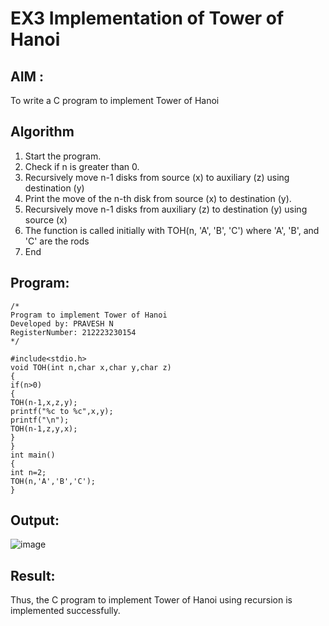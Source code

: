 # EX3 Implementation of Tower of Hanoi
## AIM :
To write a C program to implement Tower of Hanoi

## Algorithm
1. Start the program.
2. Check if n is greater than 0.
3. Recursively move n-1 disks from source (x) to auxiliary (z) using destination (y)
4. Print the move of the n-th disk from source (x) to destination (y).
5. Recursively move n-1 disks from auxiliary (z) to destination (y) using source (x)
6. The function is called initially with TOH(n, 'A', 'B', 'C') where 'A', 'B', and 'C' are the rods
7. End

## Program:
```
/*
Program to implement Tower of Hanoi
Developed by: PRAVESH N
RegisterNumber: 212223230154 
*/

#include<stdio.h>
void TOH(int n,char x,char y,char z)
{
if(n>0)
{
TOH(n-1,x,z,y);
printf("%c to %c",x,y);
printf("\n");
TOH(n-1,z,y,x);
}
}
int main()
{
int n=2;
TOH(n,'A','B','C');
}
```

## Output:

![image](https://github.com/user-attachments/assets/2f34179f-ac64-4f00-8bb5-c9947c010e7c)


## Result:
Thus, the C program to implement Tower of Hanoi using recursion is implemented successfully.

